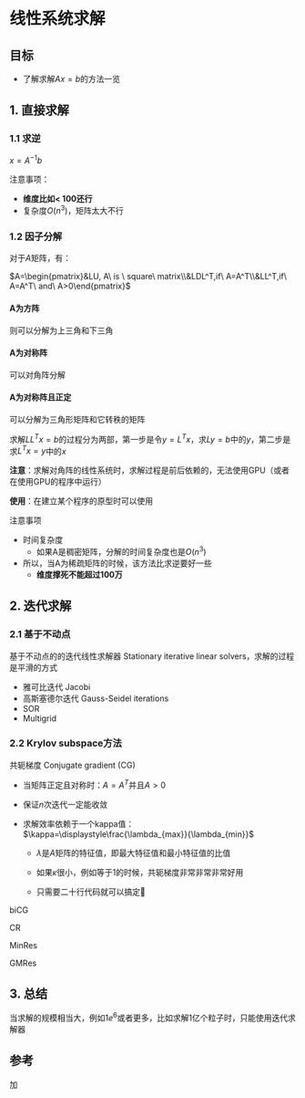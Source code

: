 # 线性系统求解

## 目标

- 了解求解$Ax=b$的方法一览

## 1. 直接求解 

### 1.1 求逆

$x=A^{-1}b$

注意事项：

- **维度比如< 100还行**
- 复杂度$O(n^3)$，矩阵太大不行

### 1.2 因子分解

对于$A$矩阵，有：

 $A=\begin{pmatrix}&LU, A\ is \ square\ matrix\\&LDL^T,if\ A=A^T\\&LL^T,if\ A=A^T\ and\ A>0\end{pmatrix}$

#### A为方阵

则可以分解为上三角和下三角

#### A为对称阵

可以对角阵分解

#### A为对称阵且正定

可以分解为三角形矩阵和它转秩的矩阵

求解$LL^T x=b$的过程分为两部，第一步是令$y=L^T x$，求$Ly=b$中的$y$，第二步是求$L^T x=y$中的$x$

**注意**：求解对角阵的线性系统时，求解过程是前后依赖的，无法使用GPU（或者在使用GPU的程序中运行）

**使用**：在建立某个程序的原型时可以使用

注意事项

- 时间复杂度
  - 如果A是稠密矩阵，分解的时间复杂度也是$O(n^3)$
- 所以，当A为稀疏矩阵的时候，该方法比求逆要好一些
  - **维度撑死不能超过100万**

## 2. 迭代求解

### 2.1 基于不动点

基于不动点的的迭代线性求解器 Stationary iterative linear solvers，求解的过程是平滑的方式

- 雅可比迭代 Jacobi 
- 高斯塞德尔迭代 Gauss-Seidel iterations 
- SOR
- Multigrid

### 2.2 Krylov subspace方法

共轭梯度 Conjugate gradient (CG) 

- 当矩阵正定且对称时：$A=A^T$并且$A>0$

- 保证$n$次迭代一定能收敛

- 求解效率依赖于一个kappa值：$\kappa=\displaystyle\frac{\lambda_{max}}{\lambda_{min}}$

  + $\lambda$是$A$矩阵的特征值，即最大特征值和最小特征值的比值

  - 如果$\kappa$很小，例如等于1的时候，共轭梯度非常非常非常好用

  - 只需要二十行代码就可以搞定:dog:

biCG

CR

MinRes

GMRes

## 3. 总结

当求解的规模相当大，例如$1e^6$或者更多，比如求解1亿个粒子时，只能使用迭代求解器

## 参考

加